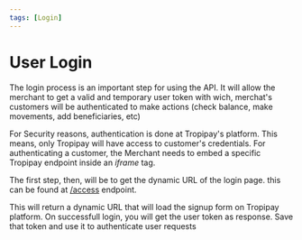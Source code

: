 ```yaml
---
tags: [Login]
---
```

# User Login

The login process is an important step for using the API. It will allow the merchant to get a valid and temporary user token with wich, merchat's customers will be authenticated to make actions (check balance, make movements, add beneficiaries, etc)

For Security reasons, authentication is done at Tropipay's platform. This means, only Tropipay will have access to customer's credentials. For authenticating a customer, the Merchant needs to embed a specific Tropipay endpoint inside an *iframe* tag.

The first step, then, will be to get the dynamic URL of the login page. this can be found at [/access](Tropipay-API.v2.yaml/paths/~1access) endpoint.

This will return a dynamic URL that will load the signup form on Tropipay platform. On successfull login, you will get the user token as response. Save that token and use it to authenticate user requests
